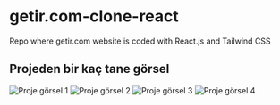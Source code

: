 
# getir.com-clone-react
Repo where getir.com website is coded with React.js and Tailwind CSS

## Projeden bir kaç tane görsel
![Proje görsel 1](/src/assets/png/getirgörsel1.png)
![Proje görsel 2](/src/assets/png/getirgörsel2.png)
![Proje görsel 3](/src/assets/png/getirgörsel3.png)
![Proje görsel 4](/src/assets/png/getirgörsel4.png)




